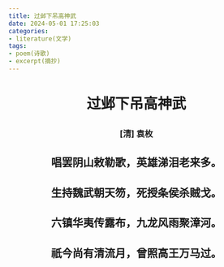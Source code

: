 ```yaml
---
title: 过邺下吊高神武
date: 2024-05-01 17:25:03
categories:
- literature(文学)
tags:
- poem(诗歌)
- excerpt(摘抄)
---
```


<h1><p style="text-align: center;">过邺下吊高神武</p></h1>

<h3><p style="text-align: center;">[清] 袁枚</p></h3>

<h2><p style="text-align: center;">唱罢阴山敕勒歌，英雄涕泪老来多。</p></h2>

<h2><p style="text-align: center;">生持魏武朝天笏，死授条侯杀贼戈。</p></h2>

<h2><p style="text-align: center;">六镇华夷传露布，九龙风雨聚漳河。</p></h2>

<h2><p style="text-align: center;">祇今尚有清流月，曾照高王万马过。</p></h2>

